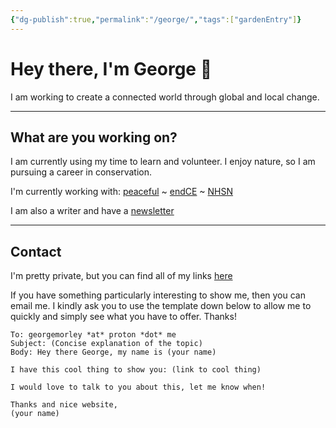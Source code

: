 ```yaml
---
{"dg-publish":true,"permalink":"/george/","tags":["gardenEntry"]}
---
```


# Hey there, I'm George 🌴

I am working to create a connected world through global and local change. 

---
## What are you working on?

I am currently using my time to learn and volunteer. I enjoy nature, so I am pursuing a career in conservation.

I'm currently working with: [peaceful](https://peacefulfoundation.org/) ~ [endCE](https://www.endce.org/) ~ [NHSN](https://www.nhsn.org.uk/)

I am also a writer and have a [newsletter](https://wcky.substack.com/)

---
## Contact

I'm pretty private, but you can find all of my links [here](https://linksta.cc/@wcky) 

If you have something particularly interesting to show me, then you can email me. I kindly ask you to use the template down below to allow me to quickly and simply see what you have to offer. Thanks!

```
To: georgemorley *at* proton *dot* me
Subject: (Concise explanation of the topic)
Body: Hey there George, my name is (your name)

I have this cool thing to show you: (link to cool thing)

I would love to talk to you about this, let me know when!

Thanks and nice website,
(your name)
```
